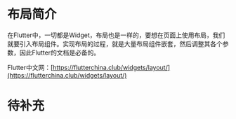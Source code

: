 # 布局简介

在Flutter中，一切都是Widget，布局也是一样的，要想在页面上使用布局，我们就要引入布局组件。实现布局的过程，就是大量布局组件嵌套，然后调整其各个参数，因此Flutter的文档是必备的。

Flutter中文网：[https://flutterchina.club/widgets/layout/](https://flutterchina.club/widgets/layout/)

# 待补充
